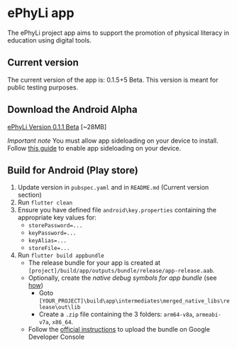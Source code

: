 # ePhyLi app

The ePhyLi project app aims to support the promotion of physical literacy in education using digital tools.

## Current version

The current version of the app is: 0.1.5+5 Beta. This version is meant for public testing purposes.

## Download the Android Alpha

[ePhyLi Version 0.1.1 Beta](https://github.com/nkasenides/ephyli/raw/refs/heads/main/release/ephyli-0.1.1.apk) [~28MB]

*Important note* You must allow app sideloading on your device to install. Follow [this guide](https://www.howtogeek.com/313433/how-to-sideload-apps-on-android/) to enable app sideloading on your device.

## Build for Android (Play store)

1. Update version in `pubspec.yaml` and in `README.md` (Current version section)
2. Run `flutter clean`
3. Ensure you have defined file `android\key.properties` containing the appropriate key values for: 
   * `storePassword=...`
   * `keyPassword=...`
   * `keyAlias=...`
   * `storeFile=...`
4. Run `flutter build appbundle`
   * The release bundle for your app is created at ``[project]/build/app/outputs/bundle/release/app-release.aab``.
   * Optionally, create the _native debug symbols for app bundle_ (see [how](https://stackoverflow.com/a/68778908))
      * Goto ``[YOUR_PROJECT]\build\app\intermediates\merged_native_libs\release\out\lib``
      * Create a ``.zip`` file containing the 3 folders: ``arm64-v8a``, ``armeabi-v7a``, ``x86_64``.
   * Follow the [official instructions](https://docs.flutter.dev/deployment/android) to upload the bundle on Google Developer Console


